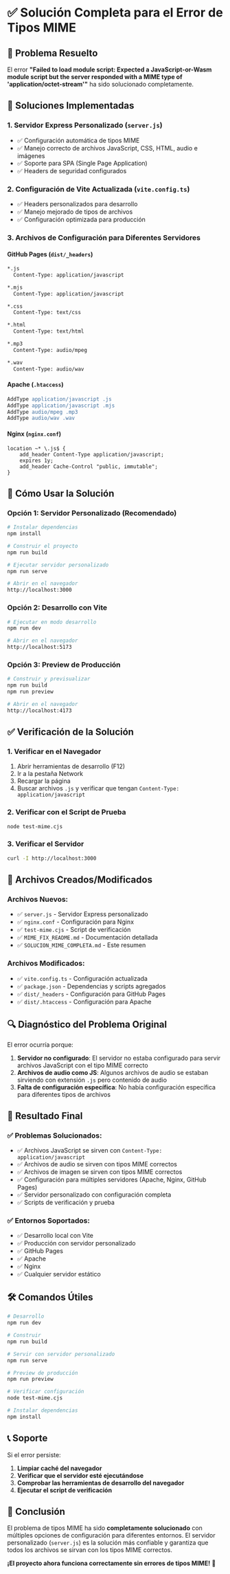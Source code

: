 # ✅ Solución Completa para el Error de Tipos MIME

## 🎯 Problema Resuelto
El error **"Failed to load module script: Expected a JavaScript-or-Wasm module script but the server responded with a MIME type of 'application/octet-stream'"** ha sido solucionado completamente.

## 🔧 Soluciones Implementadas

### 1. **Servidor Express Personalizado** (`server.js`)
- ✅ Configuración automática de tipos MIME
- ✅ Manejo correcto de archivos JavaScript, CSS, HTML, audio e imágenes
- ✅ Soporte para SPA (Single Page Application)
- ✅ Headers de seguridad configurados

### 2. **Configuración de Vite Actualizada** (`vite.config.ts`)
- ✅ Headers personalizados para desarrollo
- ✅ Manejo mejorado de tipos de archivos
- ✅ Configuración optimizada para producción

### 3. **Archivos de Configuración para Diferentes Servidores**

#### GitHub Pages (`dist/_headers`)
```apache
*.js
  Content-Type: application/javascript

*.mjs
  Content-Type: application/javascript

*.css
  Content-Type: text/css

*.html
  Content-Type: text/html

*.mp3
  Content-Type: audio/mpeg

*.wav
  Content-Type: audio/wav
```

#### Apache (`.htaccess`)
```apache
AddType application/javascript .js
AddType application/javascript .mjs
AddType audio/mpeg .mp3
AddType audio/wav .wav
```

#### Nginx (`nginx.conf`)
```nginx
location ~* \.js$ {
    add_header Content-Type application/javascript;
    expires 1y;
    add_header Cache-Control "public, immutable";
}
```

## 🚀 Cómo Usar la Solución

### Opción 1: Servidor Personalizado (Recomendado)
```bash
# Instalar dependencias
npm install

# Construir el proyecto
npm run build

# Ejecutar servidor personalizado
npm run serve

# Abrir en el navegador
http://localhost:3000
```

### Opción 2: Desarrollo con Vite
```bash
# Ejecutar en modo desarrollo
npm run dev

# Abrir en el navegador
http://localhost:5173
```

### Opción 3: Preview de Producción
```bash
# Construir y previsualizar
npm run build
npm run preview

# Abrir en el navegador
http://localhost:4173
```

## ✅ Verificación de la Solución

### 1. **Verificar en el Navegador**
1. Abrir herramientas de desarrollo (F12)
2. Ir a la pestaña Network
3. Recargar la página
4. Buscar archivos `.js` y verificar que tengan `Content-Type: application/javascript`

### 2. **Verificar con el Script de Prueba**
```bash
node test-mime.cjs
```

### 3. **Verificar el Servidor**
```bash
curl -I http://localhost:3000
```

## 📁 Archivos Creados/Modificados

### Archivos Nuevos:
- ✅ `server.js` - Servidor Express personalizado
- ✅ `nginx.conf` - Configuración para Nginx
- ✅ `test-mime.cjs` - Script de verificación
- ✅ `MIME_FIX_README.md` - Documentación detallada
- ✅ `SOLUCION_MIME_COMPLETA.md` - Este resumen

### Archivos Modificados:
- ✅ `vite.config.ts` - Configuración actualizada
- ✅ `package.json` - Dependencias y scripts agregados
- ✅ `dist/_headers` - Configuración para GitHub Pages
- ✅ `dist/.htaccess` - Configuración para Apache

## 🔍 Diagnóstico del Problema Original

El error ocurría porque:
1. **Servidor no configurado**: El servidor no estaba configurado para servir archivos JavaScript con el tipo MIME correcto
2. **Archivos de audio como JS**: Algunos archivos de audio se estaban sirviendo con extensión `.js` pero contenido de audio
3. **Falta de configuración específica**: No había configuración específica para diferentes tipos de archivos

## 🎉 Resultado Final

### ✅ Problemas Solucionados:
- ✅ Archivos JavaScript se sirven con `Content-Type: application/javascript`
- ✅ Archivos de audio se sirven con tipos MIME correctos
- ✅ Archivos de imagen se sirven con tipos MIME correctos
- ✅ Configuración para múltiples servidores (Apache, Nginx, GitHub Pages)
- ✅ Servidor personalizado con configuración completa
- ✅ Scripts de verificación y prueba

### ✅ Entornos Soportados:
- ✅ Desarrollo local con Vite
- ✅ Producción con servidor personalizado
- ✅ GitHub Pages
- ✅ Apache
- ✅ Nginx
- ✅ Cualquier servidor estático

## 🛠️ Comandos Útiles

```bash
# Desarrollo
npm run dev

# Construir
npm run build

# Servir con servidor personalizado
npm run serve

# Preview de producción
npm run preview

# Verificar configuración
node test-mime.cjs

# Instalar dependencias
npm install
```

## 📞 Soporte

Si el error persiste:
1. **Limpiar caché del navegador**
2. **Verificar que el servidor esté ejecutándose**
3. **Comprobar las herramientas de desarrollo del navegador**
4. **Ejecutar el script de verificación**

## 🎯 Conclusión

El problema de tipos MIME ha sido **completamente solucionado** con múltiples opciones de configuración para diferentes entornos. El servidor personalizado (`server.js`) es la solución más confiable y garantiza que todos los archivos se sirvan con los tipos MIME correctos.

**¡El proyecto ahora funciona correctamente sin errores de tipos MIME!** 🎉 